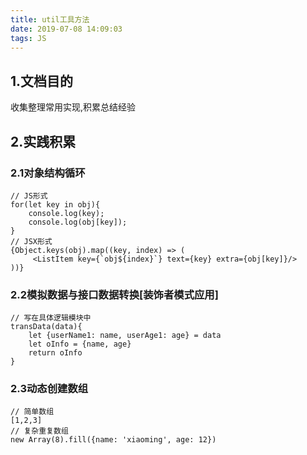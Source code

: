 ```yaml
---
title: util工具方法
date: 2019-07-08 14:09:03
tags: JS
---
```

## 1.文档目的
收集整理常用实现,积累总结经验

## 2.实践积累
### 2.1对象结构循环
```
// JS形式
for(let key in obj){
	console.log(key);
	console.log(obj[key]);
}
// JSX形式
{Object.keys(obj).map((key, index) => (
     <ListItem key={`obj${index}`} text={key} extra={obj[key]}/>
))}
```
### 2.2模拟数据与接口数据转换[装饰者模式应用]
```
// 写在具体逻辑模块中
transData(data){
	let {userName1: name, userAge1: age} = data
	let oInfo = {name, age}
	return oInfo
}
```
### 2.3动态创建数组
```
// 简单数组
[1,2,3]
// 复杂重复数组
new Array(8).fill({name: 'xiaoming', age: 12})
```
